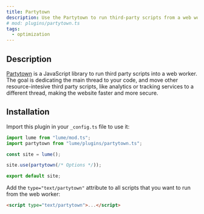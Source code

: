 ```yaml
---
title: Partytown
description: Use the Partytown to run third-party scripts from a web worker
# mod: plugins/partytown.ts
tags:
  - optimization
---
```


## Description

[Partytown](https://partytown.qwik.dev/) is a JavaScript library to run third
party scripts into a web worker. The goal is dedicating the main thread to your
code, and move other resource-intesive third party scripts, like analytics or
tracking services to a different thread, making the website faster and more
secure.

## Installation

Import this plugin in your `_config.ts` file to use it:

```js
import lume from "lume/mod.ts";
import partytown from "lume/plugins/partytown.ts";

const site = lume();

site.use(partytown(/* Options */));

export default site;
```

Add the `type="text/partytown"` attribute to all scripts that you want to run
from the web worker:

```html
<script type="text/partytown">...</script>
```
